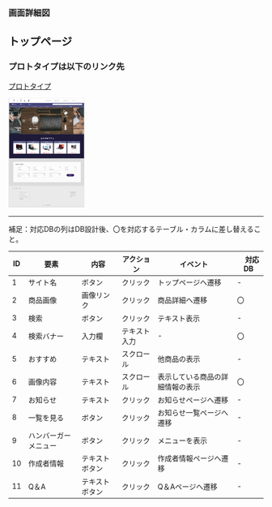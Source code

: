 
### 画面詳細図
## トップページ
### プロトタイプは以下のリンク先
[プロトタイプ](https://www.figma.com/file/wcRIGueq4vM1sdFyJs55Xj/%E7%94%BB%E9%9D%A2%E3%83%87%E3%82%B6%E3%82%A4%E3%83%B3?node-id=0%3A1)

<img src = "./img/toppage.png" width = "150">

******

補足：対応DBの列はDB設計後、〇を対応するテーブル・カラムに差し替えること。

| ID | 要素 | 内容 | アクション | イベント |　対応DB |
|----|------|------|------------|---------|--------------|
|1|サイト名|ボタン|クリック|トップページへ遷移|-|
|2|商品画像|画像リンク|クリック|商品詳細へ遷移|〇|
|3|検索|ボタン|クリック|テキスト表示|-|
|4|検索バナー|入力欄|テキスト入力|-|〇|
|5|おすすめ|テキスト|スクロール|他商品の表示|-|
|6|画像内容|テキスト|スクロール|表示している商品の詳細情報の表示|〇|
|7|お知らせ|テキスト|クリック|お知らせページへ遷移|-|
|8|一覧を見る|ボタン|クリック|お知らせ一覧ページへ遷移|-|
|9|ハンバーガーメニュー|ボタン|クリック|メニューを表示|-|
|10|作成者情報|テキストボタン|クリック|作成者情報ページへ遷移|-|
|11|Q＆A|テキストボタン|クリック|Q＆Aページへ遷移|-|


